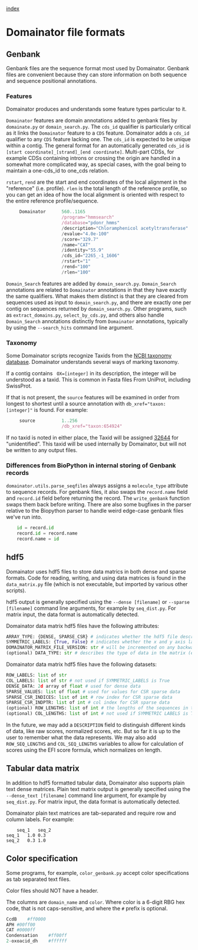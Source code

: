 [index](README.md)
# Domainator file formats

## Genbank

Genbank files are the sequence format most used by Domainator. Genbank files are convenient because they can store information on both sequence and sequence positional annotations.

### Features
Domainator produces and understands some feature types particular to it.

`Domainator` features are domain annotations added to genbank files by `domainate.py` or `domain_search.py`. The `cds_id` qualifier is particularly critical as it links the `Domainator` feature to a `CDS` feature. Domainator adds a `cds_id` qualifier to any `CDS` feature lacking one. The `cds_id` is expected to be unique within a contig. The general format for an automatically generated `cds_id` is `[start coordinate]_[strand]_[end coordinate]`. Multi-part CDSs, for example CDSs containing introns or crossing the origin are handled in a somewhat more complicated way, as special cases, with the goal being to maintain a one-cds_id to one_cds relation.

`rstart`, `rend` are the start and end coordinates of the local alignment in the "reference" (i.e. profile). `rlen` is the total length of the reference profile, so you can get an idea of how the local alignment is oriented with respect to the entire reference profile/sequence.

```javascript
     Domainator      560..1165
                     /program="hmmsearch"
                     /database="pdonr_hmms"
                     /description="Chloramphenicol acetyltransferase"
                     /evalue="4.0e-100"
                     /score="329.7"
                     /name="CAT"
                     /identity="55.9"
                     /cds_id="2265_-1_1606"
                     /rstart="1"
                     /rend="100"
                     /rlen="100"
```


`Domain_Search` features are added by `domain_search.py`. `Domain_Search` annotations are related to `Domainator` annotations in that they have exactly the same qualifiers. What makes them distinct is that they are cleared from sequences used as input to `domain_search.py`, and there are exactly one per contig on sequences returned by `domain_search.py`. Other programs, such as `extract_domains.py`, `select_by_cds.py`, and others also handle `Domain_Search` annotations distinctly from `Domainator` annotations, typically by using the `--search_hits` command line argument.

### Taxonomy

Some Domainator scripts recognize Taxids from the [NCBI taxonomy database](https://www.ncbi.nlm.nih.gov/taxonomy). Domainator understands several ways of marking taxonomy. 

If a contig contains ` OX=[integer]` in its description, the integer will be understood as a taxid. This is common in Fasta files From UniProt, including SwissProt.

If that is not present, the `source` features will be examined in order from longest to shortest until a source annotation with `db_xref="taxon:[integer]"` is found. For example:

```javascript
     source          1..256
                     /db_xref="taxon:654924"
```

If no taxid is noted in either place, the Taxid will be assigned [32644](https://www.ncbi.nlm.nih.gov/Taxonomy/Browser/wwwtax.cgi?id=32644) for "unidentified". This taxid will be used internally by Domainator, but will not be written to any output files.


### Differences from BioPython in internal storing of Genbank records

`domainator.utils.parse_seqfiles` always assigns a `molecule_type` attribute to sequence records. For genbank files, it also swaps the `record.name` field and `record.id` field before returning the record. The `write_genbank` function swaps them back before writing. There are also some bugfixes in the parser relative to the Biopython parser to handle weird edge-case genbank files we've run into.

```python 
    id = record.id
    record.id = record.name
    record.name = id
```

## hdf5

Domainator uses hdf5 files to store data matrics in both dense and sparse formats. Code for reading, writing, and using data matrices is found in the `data_matrix.py` file (which is not executable, but imported by various other scripts).

hdf5 output is generally specified using the `--dense [filename]` or `--sparse [filename]` command line arguments, for example by `seq_dist.py`. For matrix input, the data format is automatically detected.

Domainator data matrix hdf5 files have the following attributes:
```python
ARRAY_TYPE: {DENSE, SPARSE_CSR} # indicates whether the hdf5 file describes a dense or sparse matrix. Sparse matrices are stored in Compressed Sparse Row format.
SYMMETRIC_LABELS: {True, False} # indicates whether the x and y axis labels are the same
DOMAINATOR_MATRIX_FILE_VERSION: str # will be incremented on any backwards-compatibility-breaking changes to the matrix format.
(optional) DATA_TYPE: str # describes the type of data in the matrix (e.g. 'score', 'norm_score', 'row_norm_score', 'score_dist', 'bool', 'efi_score')
```

Domainator data matrix hdf5 files have the following datasets:
```python
ROW_LABELS: list of str
COL_LABELS: list of str # not used if SYMMETRIC_LABELS is True
DENSE_DATA: 2d array of float # used for dense data
SPARSE_VALUES: list of float # used for values for CSR sparse data
SPARSE_CSR_INDICES: list of int # row index for CSR sparse data
SPARSE_CSR_INDPTR: list of int # col index for CSR sparse data
(optional) ROW_LENGTHS: list of int # the lengths of the sequences in the rows
(optional) COL_LENGTHS: list of int # not used if SYMMETRIC LABELS is True
```

In the future, we may add a `DESCRIPTION` field to distinguish different kinds of data, like raw scores, normalized scores, etc. But so far it is up to the user to remember what the data represents. We may also add `ROW_SEQ_LENGTHS` and `COL_SEQ_LENGTHS` variables to allow for calculation of scores using the EFI score formula, which normalizes on length.

## Tabular data matrix

In addition to hdf5 formatted tabular data, Domainator also supports plain text dense matrices. 
Plain text matrix output is generally specified using the `--dense_text [filename]` command line argument, for example by `seq_dist.py`. For matrix input, the data format is automatically detected.

Domainator plain text matrices are tab-separated and require row and column labels. For example:
```
    seq_1   seq_2
seq_1   1.0 0.3
seq_2   0.3 1.0
```

## Color specification

Some programs, for example, `color_genbank.py` accept color specifications as tab separated text files.

Color files should NOT have a header. 

The columns are `domain_name` and `color`. Where color is a 6-digit RBG hex code, that is not caps-sensitive, and where the `#` prefix is optional.

```python
CcdB	#ff0000
APH	#00ff00
CAT	#0000ff
Condensation	#ff00ff
2-oxoacid_dh	#ffffff
```